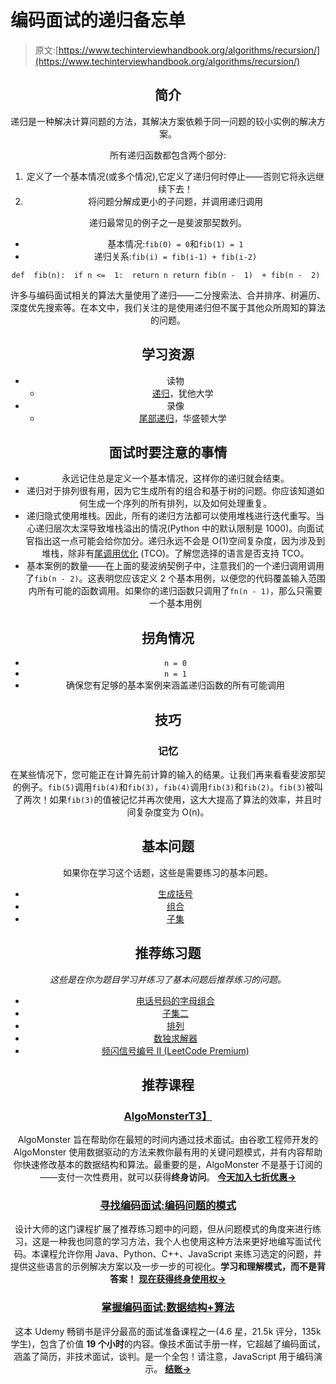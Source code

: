 # 编码面试的递归备忘单

> 原文:[https://www.techinterviewhandbook.org/algorithms/recursion/](https://www.techinterviewhandbook.org/algorithms/recursion/)

<header>

## 简介[](#introduction "Direct link to heading")

递归是一种解决计算问题的方法，其解决方案依赖于同一问题的较小实例的解决方案。

所有递归函数都包含两个部分:

1.  定义了一个基本情况(或多个情况),它定义了递归何时停止——否则它将永远继续下去！
2.  将问题分解成更小的子问题，并调用递归调用

递归最常见的例子之一是斐波那契数列。

*   基本情况:`fib(0) = 0`和`fib(1) = 1`
*   递归关系:`fib(i) = fib(i-1) + fib(i-2)`

```
def  fib(n):  if n <=  1:  return n return fib(n -  1)  + fib(n -  2) 
```

许多与编码面试相关的算法大量使用了递归——二分搜索法、合并排序、树遍历、深度优先搜索等。在本文中，我们关注的是使用递归但不属于其他众所周知的算法的问题。

## 学习资源[](#learning-resources "Direct link to heading")

*   读物
    *   [递归](https://www.cs.utah.edu/~germain/PPS/Topics/recursion.html)，犹他大学
*   录像
    *   [尾部递归](https://www.coursera.org/lecture/programming-languages/tail-recursion-YZic1)，华盛顿大学

## 面试时要注意的事情[](#things-to-look-out-for-during-interviews "Direct link to heading")

*   永远记住总是定义一个基本情况，这样你的递归就会结束。
*   递归对于排列很有用，因为它生成所有的组合和基于树的问题。你应该知道如何生成一个序列的所有排列，以及如何处理重复。
*   递归隐式使用堆栈。因此，所有的递归方法都可以使用堆栈进行迭代重写。当心递归层次太深导致堆栈溢出的情况(Python 中的默认限制是 1000)。向面试官指出这一点可能会给你加分。递归永远不会是 O(1)空间复杂度，因为涉及到堆栈，除非有[尾调用优化](https://stackoverflow.com/questions/310974/what-is-tail-call-optimization) (TCO)。了解您选择的语言是否支持 TCO。
*   基本案例的数量——在上面的斐波纳契例子中，注意我们的一个递归调用调用了`fib(n - 2)`。这表明您应该定义 2 个基本用例，以便您的代码覆盖输入范围内所有可能的函数调用。如果你的递归函数只调用了`fn(n - 1)`，那么只需要一个基本用例

## 拐角情况[](#corner-cases "Direct link to heading")

*   `n = 0`
*   `n = 1`
*   确保您有足够的基本案例来涵盖递归函数的所有可能调用

## 技巧[](#techniques "Direct link to heading")

### 记忆[](#memoization "Direct link to heading")

在某些情况下，您可能正在计算先前计算的输入的结果。让我们再来看看斐波那契的例子。`fib(5)`调用`fib(4)`和`fib(3)`，`fib(4)`调用`fib(3)`和`fib(2)`。`fib(3)`被叫了两次！如果`fib(3)`的值被记忆并再次使用，这大大提高了算法的效率，并且时间复杂度变为 O(n)。

## 基本问题[](#essential-questions "Direct link to heading")

如果你在学习这个话题，这些是需要练习的基本问题。

*   [生成括号](https://leetcode.com/problems/generate-parentheses/)
*   [组合](https://leetcode.com/problems/combinations/)
*   [子集](https://leetcode.com/problems/subsets/)

## 推荐练习题[](#recommended-practice-questions "Direct link to heading")

*这些是在你为题目学习并练习了基本问题后推荐练习的问题。*

*   [电话号码的字母组合](https://leetcode.com/problems/letter-combinations-of-a-phone-number/)
*   [子集二](https://leetcode.com/problems/subsets-ii/)
*   [排列](https://leetcode.com/problems/permutations/)
*   [数独求解器](https://leetcode.com/problems/sudoku-solver/)
*   [频闪信号编号 II (LeetCode Premium)](https://leetcode.com/problems/strobogrammatic-number-ii/)

## 推荐课程[](#recommended-courses "Direct link to heading")

### [AlgoMonster](https://shareasale.com/r.cfm?b=1873647&u=3114753&m=114505&urllink=&afftrack=)[T3】](#algomonster "Direct link to heading")

AlgoMonster 旨在帮助你在最短的时间内通过技术面试。由谷歌工程师开发的 AlgoMonster 使用数据驱动的方法来教你最有用的关键问题模式，并有内容帮助你快速修改基本的数据结构和算法。最重要的是，AlgoMonster 不是基于订阅的——支付一次性费用，就可以获得**终身访问**。 [**今天加入七折优惠→**](https://shareasale.com/r.cfm?b=1873647&u=3114753&m=114505&urllink=&afftrack=)

### [寻找编码面试:编码问题的模式](https://designgurus.org/link/kJSIoU?url=https%3A%2F%2Fdesigngurus.org%2Fcourse%3Fcourseid%3Dgrokking-the-coding-interview)[](#grokking-the-coding-interview-patterns-for-coding-questions "Direct link to heading")

设计大师的这门课程扩展了推荐练习题中的问题，但从问题模式的角度来进行练习，这是一种我也同意的学习方法，我个人也使用这种方法来更好地编写面试代码。本课程允许你用 Java、Python、C++、JavaScript 来练习选定的问题，并提供这些语言的示例解决方案以及一步一步的可视化。**学习和理解模式，而不是背答案！** [**现在获得终身使用权→**](https://designgurus.org/link/kJSIoU?url=https%3A%2F%2Fdesigngurus.org%2Fcourse%3Fcourseid%3Dgrokking-the-coding-interview)

### [掌握编码面试:数据结构+算法](https://fxo.co/DQpY)[](#master-the-coding-interview-data-structures--algorithms "Direct link to heading")

这本 Udemy 畅销书是评分最高的面试准备课程之一(4.6 星，21.5k 评分，135k 学生)，包含了价值 **19 个小时**的内容。像技术面试手册一样，它超越了编码面试，涵盖了简历，非技术面试，谈判。是一个全包！请注意，JavaScript 用于编码演示。 [**结账→**](https://fxo.co/DQpY)

</header>